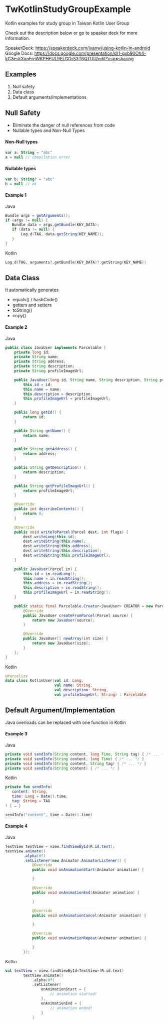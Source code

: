 # TwKotlinStudyGroupExample
Kotlin examples for study group in Taiwan Kotlin User Group

Check out the description below or go to speaker deck for more information.

SpeakerDeck: https://speakerdeck.com/ivanw/using-kotlin-in-android
Google Docs: https://docs.google.com/presentation/d/1-gxb90Oh4-kG3eskXqnFrnWKPHFUL9ELGOrS3T6QTUU/edit?usp=sharing

## Examples
1. Null safety
2. Data class
3. Default arguments/implementations

## Null Safety
* Eliminate the danger of null references from code
* Nullable types and Non-Null Types

#### Non-Null types
```kotlin
var a: String = "abc"
a = null // compilation error
```

#### Nullable types
```kotlin
var b: String? = "abc"
b = null // ok
```

#### Example 1
Java
```java
Bundle args = getArguments();
if (args != null) {
   Bundle data = args.getBundle(KEY_DATA);
   if (data != null) {
       Log.d(TAG, data.getString(KEY_NAME));
   }
}
```
Kotlin
```kotlin
Log.d(TAG, arguments?.getBundle(KEY_DATA)?.getString(KEY_NAME))
```

## Data Class

It automatically generates
* equals() / hashCode()
* getters and setters
* toString()
* copy()

#### Example 2
Java
```java
public class JavaUser implements Parcelable {
    private long id;
    private String name;
    private String address;
    private String description;
    private String profileImageUrl;

    public JavaUser(long id, String name, String description, String profileImageUrl) {
        this.id = id;
        this.name = name;
        this.description = description;
        this.profileImageUrl = profileImageUrl;
    }

    public long getId() {
        return id;
    }

    public String getName() {
        return name;
    }

    public String getAddress() {
        return address;
    }

    public String getDescription() {
        return description;
    }

    public String getProfileImageUrl() {
        return profileImageUrl;
    }

    @Override
    public int describeContents() {
        return 0;
    }

    @Override
    public void writeToParcel(Parcel dest, int flags) {
        dest.writeLong(this.id);
        dest.writeString(this.name);
        dest.writeString(this.address);
        dest.writeString(this.description);
        dest.writeString(this.profileImageUrl);
    }

    public JavaUser(Parcel in) {
        this.id = in.readLong();
        this.name = in.readString();
        this.address = in.readString();
        this.description = in.readString();
        this.profileImageUrl = in.readString();
    }

    public static final Parcelable.Creator<JavaUser> CREATOR = new Parcelable.Creator<JavaUser>() {
        @Override
        public JavaUser createFromParcel(Parcel source) {
            return new JavaUser(source);
        }

        @Override
        public JavaUser[] newArray(int size) {
            return new JavaUser[size];
        }
    };
}
```

Kotlin
```kotlin
@Parcelize
data class KotlinUser(val id: Long,
                      val name: String,
                      val description: String,
                      val profileImageUrl: String) : Parcelable
```
## Default Argument/Implementation
Java overloads can be replaced with one function in Kotlin

#### Example 3
Java
```java
private void sendInfo(String content, long Time, String tag) { /* ... */ }
private void sendInfo(String content, long Time) { /* ... */ }
private void sendInfo(String content, String tag) { /* ... */ }
private void sendInfo(String content) { /* ... */ }
```

Kotlin
```kotlin
private fun sendInfo(
   content: String,
   time: Long = Date().time,
   tag: String = TAG
) { … }

sendInfo("content", time = Date().time)
```

#### Example 4
Java
```java
TextView textView = view.findViewById(R.id.text);
textView.animate()
        .alpha(0f)
        .setListener(new Animator.AnimatorListener() {
            @Override
            public void onAnimationStart(Animator animation) {

            }

            @Override
            public void onAnimationEnd(Animator animation) {

            }

            @Override
            public void onAnimationCancel(Animator animation) {

            }

            @Override
            public void onAnimationRepeat(Animator animation) {

            }
        });
```

Kotlin
```kotlin
val textView = view.findViewById<TextView>(R.id.text)
        textView.animate()
            .alpha(0f)
            .setListener(
                onAnimationStart = {
                    // animation started!
                },
                onAnimationEnd = {
                    // animation ended!
                }
            )
```
